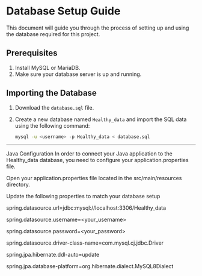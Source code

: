 # Database Setup Guide

This document will guide you through the process of setting up and using the database required for this project.

## Prerequisites
1. Install MySQL or MariaDB.
2. Make sure your database server is up and running.

## Importing the Database

1. Download the `database.sql` file.
2. Create a new database named `Healthy_data` and import the SQL data using the following command:

   ```bash
   mysql -u <username> -p Healthy_data < database.sql
-------------------
Java Configuration
In order to connect your Java application to the Healthy_data database, you need to configure your application.properties file.

Open your application.properties file located in the src/main/resources directory.

Update the following properties to match your database setup

spring.datasource.url=jdbc:mysql://localhost:3306/Healthy_data

spring.datasource.username=<your_username>

spring.datasource.password=<your_password>

spring.datasource.driver-class-name=com.mysql.cj.jdbc.Driver

spring.jpa.hibernate.ddl-auto=update

spring.jpa.database-platform=org.hibernate.dialect.MySQL8Dialect

